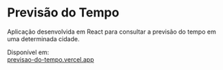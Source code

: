 # Previsão do Tempo
 Aplicação desenvolvida em React para consultar a previsão do tempo em uma determinada cidade.
 
 Disponível em: <br>
 <a href='https://previsao-do-tempo.vercel.app'>previsao-do-tempo.vercel.app</a>
